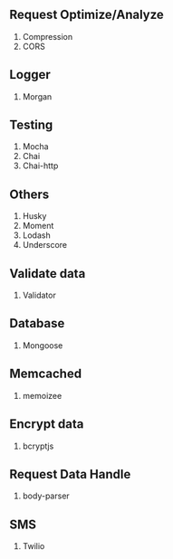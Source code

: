 ## Request Optimize/Analyze
1. Compression
2. CORS

## Logger
1. Morgan

## Testing
1. Mocha
2. Chai
3. Chai-http

## Others
1. Husky
2. Moment
3. Lodash
4. Underscore

## Validate data
1. Validator

## Database
1. Mongoose

## Memcached
1. memoizee

## Encrypt data
1. bcryptjs

## Request Data Handle
1. body-parser

## SMS
1. Twilio